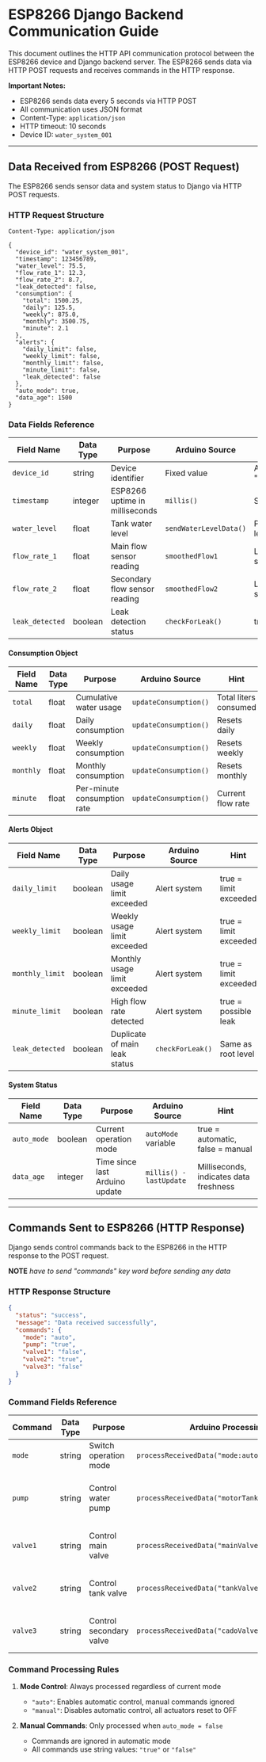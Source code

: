 # ESP8266 Django Backend Communication Guide

This document outlines the HTTP API communication protocol between the ESP8266 device and Django backend server. The ESP8266 sends data via HTTP POST requests and receives commands in the HTTP response.



**Important Notes:**

- ESP8266 sends data every 5 seconds via HTTP POST
- All communication uses JSON format
- Content-Type: `application/json`
- HTTP timeout: 10 seconds
- Device ID: `water_system_001`

---

## Data Received from ESP8266 (POST Request)

The ESP8266 sends sensor data and system status to Django via HTTP POST requests.

### HTTP Request Structure

```http
Content-Type: application/json

{
  "device_id": "water_system_001",
  "timestamp": 123456789,
  "water_level": 75.5,
  "flow_rate_1": 12.3,
  "flow_rate_2": 8.7,
  "leak_detected": false,
  "consumption": {
    "total": 1500.25,
    "daily": 125.5,
    "weekly": 875.0,
    "monthly": 3500.75,
    "minute": 2.1
  },
  "alerts": {
    "daily_limit": false,
    "weekly_limit": false,
    "monthly_limit": false,
    "minute_limit": false,
    "leak_detected": false
  },
  "auto_mode": true,
  "data_age": 1500
}
```

### Data Fields Reference

| Field Name      | Data Type | Purpose                        | Arduino Source         | Hint                        |
| --------------- | --------- | ------------------------------ | ---------------------- | --------------------------- |
| `device_id`     | string    | Device identifier              | Fixed value            | Always "water_system_001"   |
| `timestamp`     | integer   | ESP8266 uptime in milliseconds | `millis()`             | System timestamp            |
| `water_level`   | float     | Tank water level               | `sendWaterLevelData()` | Percentage or actual level  |
| `flow_rate_1`   | float     | Main flow sensor reading       | `smoothedFlow1`        | L/min from main sensor      |
| `flow_rate_2`   | float     | Secondary flow sensor reading  | `smoothedFlow2`        | L/min from secondary sensor |
| `leak_detected` | boolean   | Leak detection status          | `checkForLeak()`       | true = leak detected        |

#### Consumption Object

| Field Name | Data Type | Purpose                     | Arduino Source        | Hint                  |
| ---------- | --------- | --------------------------- | --------------------- | --------------------- |
| `total`    | float     | Cumulative water usage      | `updateConsumption()` | Total liters consumed |
| `daily`    | float     | Daily consumption           | `updateConsumption()` | Resets daily          |
| `weekly`   | float     | Weekly consumption          | `updateConsumption()` | Resets weekly         |
| `monthly`  | float     | Monthly consumption         | `updateConsumption()` | Resets monthly        |
| `minute`   | float     | Per-minute consumption rate | `updateConsumption()` | Current flow rate     |

#### Alerts Object

| Field Name      | Data Type | Purpose                       | Arduino Source   | Hint                  |
| --------------- | --------- | ----------------------------- | ---------------- | --------------------- |
| `daily_limit`   | boolean   | Daily usage limit exceeded    | Alert system     | true = limit exceeded |
| `weekly_limit`  | boolean   | Weekly usage limit exceeded   | Alert system     | true = limit exceeded |
| `monthly_limit` | boolean   | Monthly usage limit exceeded  | Alert system     | true = limit exceeded |
| `minute_limit`  | boolean   | High flow rate detected       | Alert system     | true = possible leak  |
| `leak_detected` | boolean   | Duplicate of main leak status | `checkForLeak()` | Same as root level    |

#### System Status

| Field Name  | Data Type | Purpose                        | Arduino Source          | Hint                                   |
| ----------- | --------- | ------------------------------ | ----------------------- | -------------------------------------- |
| `auto_mode` | boolean   | Current operation mode         | `autoMode` variable     | true = automatic, false = manual       |
| `data_age`  | integer   | Time since last Arduino update | `millis() - lastUpdate` | Milliseconds, indicates data freshness |

---

## Commands Sent to ESP8266 (HTTP Response)

Django sends control commands back to the ESP8266 in the HTTP response to the POST request.

**NOTE** *have to send  "commands" key word before sending any data*

### HTTP Response Structure

```json
{
  "status": "success",
  "message": "Data received successfully",
  "commands": {
    "mode": "auto",
    "pump": "true",
    "valve1": "false",
    "valve2": "true",
    "valve3": "false"
  }
}
```

### Command Fields Reference

| Command  | Data Type | Purpose                 | Arduino Processing                              | Hint                              |
| -------- | --------- | ----------------------- | ----------------------------------------------- | --------------------------------- |
| `mode`   | string    | Switch operation mode   | `processReceivedData("mode:auto")`              | "auto" or "manual"                |
| `pump`   | string    | Control water pump      | `processReceivedData("motorTankroom:true")`     | "true" = run pump, "false" = stop |
| `valve1` | string    | Control main valve      | `processReceivedData("mainValveTankroom:true")` | "true" = open, "false" = close    |
| `valve2` | string    | Control tank valve      | `processReceivedData("tankValveTankroom:true")` | "true" = open, "false" = close    |
| `valve3` | string    | Control secondary valve | `processReceivedData("cadoValve:true")`         | "true" = open, "false" = close    |

### Command Processing Rules

1. **Mode Control**: Always processed regardless of current mode

   - `"auto"`: Enables automatic control, manual commands ignored
   - `"manual"`: Disables automatic control, all actuators reset to OFF

2. **Manual Commands**: Only processed when `auto_mode = false`

   - Commands are ignored in automatic mode
   - All commands use string values: `"true"` or `"false"`

   